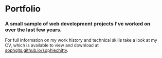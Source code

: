 # Portfolio
### A small sample of web development projects I've worked on over the last few years.
For full information on my work history and technical skills take a look at my CV, which is available to view and download at [sophgits.github.io/sophiechitty](http://sophgits.github.io/sophiechitty/ "Curriculum Vitae").
